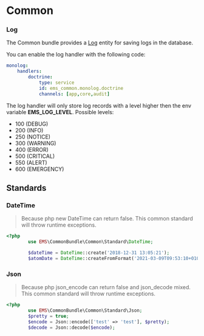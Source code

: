 # Common

### Log

The Common bundle provides a [Log](./../src/Entity/Log.php) entity for saving logs in the database.

You can enable the log handler with the following code:
```yaml
monolog:
    handlers:
        doctrine:
            type: service
            id: ems_common.monolog.doctrine
            channels: [app,core,audit]
```

The log handler will only store log records with a level higher then the env variable **EMS_LOG_LEVEL**.
Possible levels: 

* 100 (DEBUG)
* 200 (INFO)
* 250 (NOTICE)
* 300 (WARNING)
* 400 (ERROR)
* 500 (CRITICAL)
* 550 (ALERT)
* 600 (EMERGENCY)


## Standards

### DateTime
> Because php new DateTime can return false. This common standard will throw runtime exceptions.
```php
<?php
        use EMS\CommonBundle\Common\Standard\DateTime;

        $dateTime = DateTime::create('2018-12-31 13:05:21');
        $atomDate = DateTime::createFromFormat('2021-03-09T09:53:10+0100', \DATE_ATOM);
```

### Json
> Because php json_encode can return false and json_decode mixed. This common standard will throw runtime exceptions. 
```php
<?php
        use EMS\CommonBundle\Common\Standard\Json;
        $pretty = true;
        $encode = Json::encode(['test' => 'test'], $pretty);
        $decode = Json::decode($encode);
```

